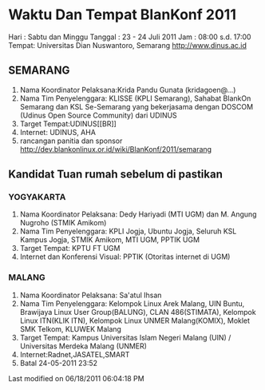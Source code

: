 # Waktu Dan Tempat BlanKonf 2011

Hari : Sabtu dan Minggu
Tanggal : 23 - 24 Juli 2011
Jam : 08:00 s.d. 17:00
Tempat: Universitas Dian Nuswantoro, Semarang ​http://www.dinus.ac.id

## SEMARANG
   1. Nama Koordinator Pelaksana:Krida Pandu Gunata (kridagoen@…)
   2. Nama Tim Penyelenggara: KLISSE (KPLI Semarang), Sahabat BlankOn Semarang
      dan KSL Se-Semarang yang bekerjasama dengan DOSCOM (Udinus Open Source
      Community) dari UDINUS
   3. Target Tempat:UDINUS[[BR]]
   4. Internet: UDINUS, AHA
   5. rancangan panitia dan sponsor ​http://dev.blankonlinux.or.id/wiki/BlanKonf/2011/semarang

## Kandidat Tuan rumah sebelum di pastikan
### YOGYAKARTA
   1. Nama Koordinator Pelaksana: Dedy Hariyadi (MTI UGM) dan M. Angung Nugroho
      (STMIK Amikom)
   2. Nama Tim Penyelenggara: KPLI Jogja, Ubuntu Jogja, Seluruh KSL Kampus
      Jogja, STMIK Amikom, MTI UGM, PPTIK UGM
   3. Target Tempat: KPTU FT UGM
   4. Internet dan Konferensi Visual: PPTIK (Otoritas internet di UGM)

### MALANG
   1. Nama Koordinator Pelaksana: Sa'atul Ihsan
   2. Nama Tim Penyelenggara: Kelompok Linux Arek Malang, UIN Buntu, Brawijaya
      Linux User Group(BALUNG), CLAN 486(STIMATA), Kelompok Linux ITN(KLIK
      ITN), Kelompok Linux UNMER Malang(KOMIX), Moklet SMK Telkom, KLUWEK
      Malang
   3. Target Tempat: Kampus Universitas Islam Negeri Malang (UIN) / Universitas
      Merdeka Malang (UNMER)
   4. Internet:Radnet,JASATEL,SMART
   5. Batal 24-05-2011 23:52

Last modified on 06/18/2011 06:04:18 PM

